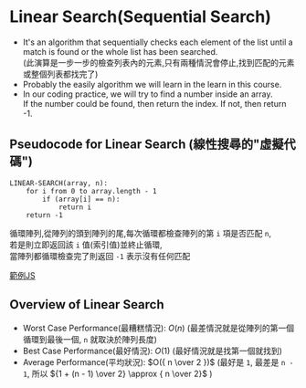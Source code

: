 # Linear Search(Sequential Search)

- It's an algorithm that sequentially checks each element of the list until a match is found or the whole list has been searched.  
  (此演算是一步一步的檢查列表內的元素,只有兩種情況會停止,找到匹配的元素或整個列表都找完了)
- Probably the easily algorithm we will learn in the learn in this course.
- In our coding practice, we will try to find a number inside an array.  
  If the number could be found, then return the index. If not, then return -1.

## Pseudocode for Linear Search (線性搜尋的"虛擬代碼")

```text
LINEAR-SEARCH(array, n):
    for i from 0 to array.length - 1
        if (array[i] == n):
            return i
    return -1
```

循環陣列,從陣列的頭到陣列的尾,每次循環都檢查陣列的第 `i` 項是否匹配 `n`,  
若是則立即返回該 `i` 值(索引值)並終止循環,  
當陣列都循環檢查完了則返回 `-1` 表示沒有任何匹配

[範例JS](./20-1.js)

## Overview of Linear Search

- Worst Case Performance(最糟糕情況): $O(n)$ (最差情況就是從陣列的第一個循環到最後一個, `n` 就取決於陣列長度)
- Best Case Performance(最好情況): $O(1)$ (最好情況就是找第一個就找到)
- Average Performance(平均狀況): $O({ n \over 2 })$ (最好是 `1`, 最差是 `n - 1`, 所以 ${1 + (n - 1) \over 2} \approx { n \over 2}$ )
